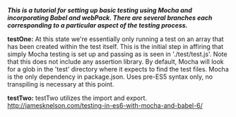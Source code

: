***This is a tutorial for setting up basic testing using Mocha and incorporating Babel and webPack. There are several branches each corresponding to a particular aspect of the testing process.***

**testOne:**
At this state we're essentially only running a test on an array that has been created within the test itself. This is the initial step in affiring that simply Mocha testing is set up and passing as is seen in './test/test.js'. Note that this does not include any assertion library.
By default, Mocha will look for a glob in the 'test' directory where it expects to find the test files.
Mocha is the only dependency in package.json.
Uses pre-ES5 syntax only, no transpiling is necessary at this point.

**testTwo:**
testTwo utilizes the import and export.
http://jamesknelson.com/testing-in-es6-with-mocha-and-babel-6/

